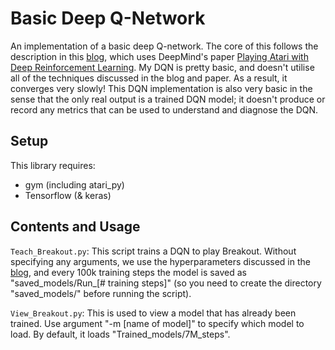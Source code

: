 # Basic Deep Q-Network

An implementation of a basic deep Q-network. The core of this follows the description in this [blog](https://becominghuman.ai/lets-build-an-atari-ai-part-0-intro-to-rl-9b2c5336e0ec), which uses DeepMind's paper 
[Playing Atari with Deep Reinforcement Learning](https://www.cs.toronto.edu/~vmnih/docs/dqn.pdf). My DQN is pretty 
basic, and doesn't utilise all of the techniques discussed in the blog and paper. As a result, it converges very slowly! This DQN implementation is also very basic in the sense that the only real output is a trained DQN model; it doesn't produce or record any metrics that can be used to understand and diagnose the DQN.

## Setup

This library requires:
- gym (including atari_py)
- Tensorflow (& keras)

## Contents and Usage

```Teach_Breakout.py```: This script trains a DQN to play Breakout. Without specifying any arguments, 
we use the hyperparameters discussed in the [blog](https://becominghuman.ai/lets-build-an-atari-ai-part-0-intro-to-rl-9b2c5336e0ec), and every 100k training steps the 
model is saved as "saved_models/Run_[# training steps]" (so you need to create the directory "saved_models/" before running the script).

```View_Breakout.py```: This is used to view a model that has already been trained. Use argument "-m [name of model]"
 to specify which model to load. By default, it loads "Trained_models/7M_steps".
